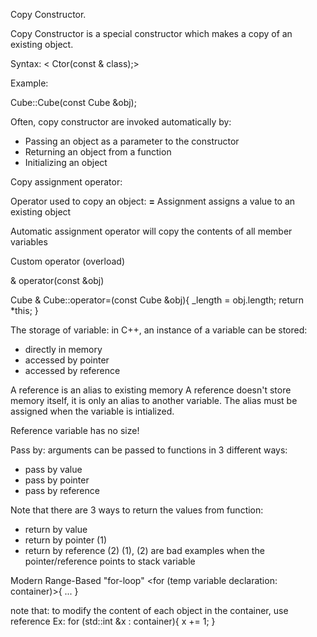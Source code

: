 Copy Constructor.

Copy Constructor is a special constructor which makes a copy of an existing object.

Syntax: 
< Ctor(const & class);>

Example: 

Cube::Cube(const Cube &obj);

Often, copy constructor are invoked automatically by: 
- Passing an object as a parameter to the constructor
- Returning an object from a function
- Initializing an object

Copy assignment operator: 

Operator used to copy an object: **=**
Assignment assigns a value to an existing object

Automatic assignment operator will copy the contents of all member variables

Custom operator (overload)

<ObjectType> & operator<arimethic operator>(const <ObjectType> &obj)

Cube & Cube::operator=(const Cube &obj){
  _length = obj.length;
  return *this;
}

The storage of variable: 
in C++, an instance of a variable can be stored:
- directly in memory 
- accessed by pointer 
- accessed by reference

A reference is an alias to existing memory
A reference doesn't store memory itself, it is only an alias to another variable. 
The alias must be assigned when the variable is intialized. 

Reference variable has no size!

Pass by: 
arguments can be passed to functions in 3 different ways: 
- pass by value
- pass by pointer
- pass by reference

Note that there are 3 ways to return the values from function: 
- return by value
- return by pointer  (1)
- return by reference (2)
(1), (2) are bad examples when the pointer/reference points to stack variable



Modern Range-Based "for-loop"
<for (temp variable declaration: container)>{
  ...
}

note that: to modify the content of each object in the container, use reference
Ex: 
  for (std::int &x : container){
    x += 1;
  }
  
